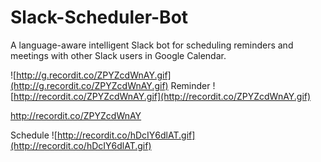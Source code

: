 # Slack-Scheduler-Bot
A language-aware intelligent Slack bot for scheduling reminders and meetings with other Slack users in Google Calendar. 

![http://g.recordit.co/ZPYZcdWnAY.gif](http://g.recordit.co/ZPYZcdWnAY.gif)
Reminder 
![http://recordit.co/ZPYZcdWnAY.gif](http://recordit.co/ZPYZcdWnAY.gif)

http://recordit.co/ZPYZcdWnAY

Schedule
![http://recordit.co/hDcIY6dlAT.gif](http://recordit.co/hDcIY6dlAT.gif)
